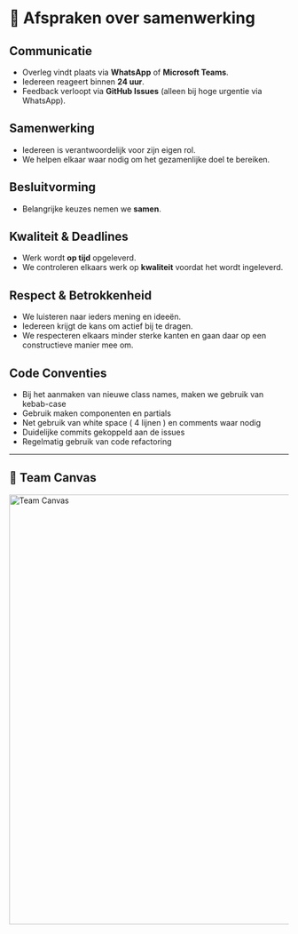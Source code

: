 # 🤝 Afspraken over samenwerking

## Communicatie
- Overleg vindt plaats via **WhatsApp** of **Microsoft Teams**.  
- Iedereen reageert binnen **24 uur**.  
- Feedback verloopt via **GitHub Issues** (alleen bij hoge urgentie via WhatsApp).  

## Samenwerking
- Iedereen is verantwoordelijk voor zijn eigen rol.  
- We helpen elkaar waar nodig om het gezamenlijke doel te bereiken.  

## Besluitvorming
- Belangrijke keuzes nemen we **samen**.  


## Kwaliteit & Deadlines
- Werk wordt **op tijd** opgeleverd.  
- We controleren elkaars werk op **kwaliteit** voordat het wordt ingeleverd.  

## Respect & Betrokkenheid
- We luisteren naar ieders mening en ideeën.  
- Iedereen krijgt de kans om actief bij te dragen.  
- We respecteren elkaars minder sterke kanten en gaan daar op een constructieve manier mee om.  

## Code Conventies
- Bij het aanmaken van nieuwe class names, maken we gebruik van kebab-case
- Gebruik maken componenten en partials
- Net gebruik van white space ( 4 lijnen ) en comments waar nodig
- Duidelijke commits gekoppeld aan de issues
- Regelmatig gebruik van code refactoring

---

## 📌 Team Canvas
<img width="1092" height="774" alt="Team Canvas" src="https://github.com/user-attachments/assets/84f0fa9c-dad3-45f4-9c62-6c0d83b9cd7e" />
